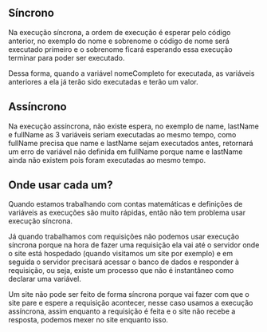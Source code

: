 ## Síncrono

Na execução síncrona, a ordem de execução é esperar pelo código anterior, no exemplo do nome e sobrenome o código de nome será executado primeiro e o sobrenome ficará esperando essa execução terminar para poder ser executado.

Dessa forma, quando a variável nomeCompleto for executada, as variáveis anteriores a ela já terão sido executadas e terão um valor.

## Assíncrono

Na execução assíncrona, não existe espera, no exemplo de name, lastName e fullName as 3 variáveis seriam executadas ao mesmo tempo, como fullName precisa que name e lastName sejam executados antes, retornará um erro de variável não definida em fullName porque name e lastName ainda não existem pois foram executadas ao mesmo tempo.

## Onde usar cada um?

Quando estamos trabalhando com contas matemáticas e definições de variáveis as execuções são muito rápidas, então não tem problema usar execução síncrona.

Já quando trabalhamos com requisições não podemos usar execução síncrona porque na hora de fazer uma requisição ela vai até o servidor onde o site está hospedado (quando visitamos um site por exemplo) e em seguida o servidor precisará acessar o banco de dados e responder à requisição, ou seja, existe um processo que não é instantâneo como declarar uma variável.

Um site não pode ser feito de forma síncrona porque vai fazer com que o site pare e espere a requisição acontecer, nesse caso usamos a execução assíncrona, assim enquanto a requisição é feita e o site não recebe a resposta, podemos mexer no site enquanto isso.

